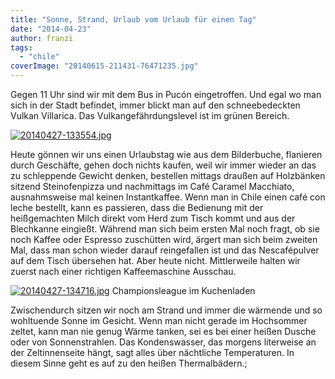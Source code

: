 ```yaml
---
title: "Sonne, Strand, Urlaub vom Urlaub für einen Tag"
date: "2014-04-23"
author: franzi
tags: 
  - "chile"
coverImage: "20140615-211431-76471235.jpg"
---
```


Gegen 11 Uhr sind wir mit dem Bus in Pucón eingetroffen. Und egal wo man sich in der Stadt befindet, immer blickt man auf den schneebedeckten Vulkan Villarica. Das Vulkangefährdungslevel ist im grünen Bereich.

[![20140427-133554.jpg](images/20140427-133554.jpg)](https://hafenstrand.wordpress.com/wp-content/uploads/2014/04/20140427-133554.jpg)

Heute gönnen wir uns einen Urlaubstag wie aus dem Bilderbuche, flanieren durch Geschäfte, gehen doch nichts kaufen, weil wir immer wieder an das zu schleppende Gewicht denken, bestellen mittags draußen auf Holzbänken sitzend Steinofenpizza und nachmittags im Café Caramel Macchiato, ausnahmsweise mal keinen Instantkaffee. Wenn man in Chile einen café con leche bestellt, kann es passieren, dass die Bedienung mit der heißgemachten Milch direkt vom Herd zum Tisch kommt und aus der Blechkanne eingießt. Während man sich beim ersten Mal noch fragt, ob sie noch Kaffee oder Espresso zuschütten wird, ärgert man sich beim zweiten Mal, dass man schon wieder darauf reingefallen ist und das Nescafépulver auf dem Tisch übersehen hat. Aber heute nicht. Mittlerweile halten wir zuerst nach einer richtigen Kaffeemaschine Ausschau.

  
  
[![20140427-134716.jpg](images/20140427-134716.jpg)](https://hafenstrand.wordpress.com/wp-content/uploads/2014/04/20140427-134716.jpg) Championsleague im Kuchenladen

Zwischendurch sitzen wir noch am Strand und immer die wärmende und so wohltuende Sonne im Gesicht. Wenn man nicht gerade im Hochsommer zeltet, kann man nie genug Wärme tanken, sei es bei einer heißen Dusche oder von Sonnenstrahlen. Das Kondenswasser, das morgens literweise an der Zeltinnenseite hängt, sagt alles über nächtliche Temperaturen. In diesem Sinne geht es auf zu den heißen Thermalbädern.;
